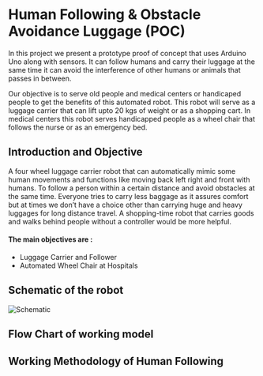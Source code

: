 # Human Following & Obstacle Avoidance Luggage (POC)

In this project we present a prototype proof of concept that uses Arduino Uno along with sensors. It can follow humans and carry their luggage at the same time it can avoid the interference of other humans or animals that passes in between. 

Our objective is to serve old people and medical centers or handicaped people to get the benefits of this automated robot. This robot will serve as a luggage carrier that can lift upto 20 kgs of weight or as a shopping cart. In medical centers this robot serves handicapped people as a wheel chair that follows the nurse or as an emergency bed.

## Introduction and Objective

A four wheel luggage carrier robot that can automatically mimic some human movements and functions like moving back left right and front with humans. To follow a person within a certain distance and avoid obstacles at the same time. 
Everyone tries to carry less baggage as it assures comfort but at times we don’t have a choice other than carrying huge and heavy luggages for long distance travel. A shopping-time robot that carries goods and walks behind people without a controller would be more helpful.

#### The main objectives are : 
* Luggage Carrier and Follower
* Automated Wheel Chair at Hospitals

## Schematic of the robot
<img
  src="https://github.com/Smart-Luggage-POC/Smart-luggage-POC/blob/main/images/Schematic.png"
  alt="Schematic"
  style="display: inline-block; margin: 0 auto; max-width: 100%">


## Flow Chart of working model


## Working Methodology of Human Following


